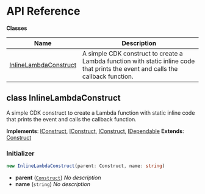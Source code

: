 # API Reference

**Classes**

Name|Description
----|-----------
[InlineLambdaConstruct](#seeebiii-projen-test-inlinelambdaconstruct)|A simple CDK construct to create a Lambda function with static inline code that prints the event and calls the callback function.



## class InlineLambdaConstruct  <a id="seeebiii-projen-test-inlinelambdaconstruct"></a>

A simple CDK construct to create a Lambda function with static inline code that prints the event and calls the callback function.

__Implements__: [IConstruct](#constructs-iconstruct), [IConstruct](#aws-cdk-core-iconstruct), [IConstruct](#constructs-iconstruct), [IDependable](#aws-cdk-core-idependable)
__Extends__: [Construct](#aws-cdk-core-construct)

### Initializer




```ts
new InlineLambdaConstruct(parent: Construct, name: string)
```

* **parent** (<code>[Construct](#aws-cdk-core-construct)</code>)  *No description*
* **name** (<code>string</code>)  *No description*




